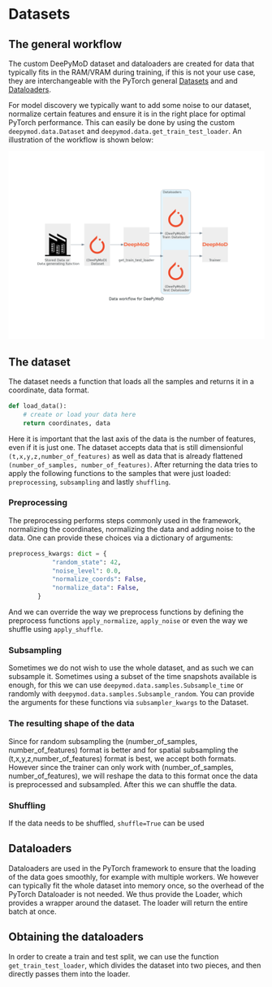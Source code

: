 # Datasets

## The general workflow

The custom DeePyMoD dataset and dataloaders are created for data that typically fits in the RAM/VRAM during training, if this is not your use case, they are interchangeable with the PyTorch general [Datasets](https://pytorch.org/docs/stable/data.html#torch.utils.data.Dataset) and 
 and [Dataloaders](https://pytorch.org/docs/stable/data.html#torch.utils.data.Dataset).

For model discovery we typically want to add some noise to our dataset, normalize certain features and ensure it is in the right place for optimal PyTorch performance. This can easily be done by using the custom `deepymod.data.Dataset` and `deepymod.data.get_train_test_loader`. An illustration of the workflow is shown below:

![Workflow](../figures/data_workflow_for_deepymod.png)

## The dataset
The dataset needs a function that loads all the samples and returns it in a coordinate, data format. 
```python
def load_data():
    # create or load your data here
    return coordinates, data
``` 
Here it is important that the last axis of the data is the number of features, even if it is just one. The dataset accepts data that is still dimensionful `(t,x,y,z,number_of_features)` as well as data that is already
flattened `(number_of_samples, number_of_features)`. After returning the data tries to apply the following functions to the samples that were just loaded: `preprocessing`, `subsampling` and lastly `shuffling`. 

### Preprocessing
The preprocessing performs steps commonly used in the framework, normalizing the coordinates, normalizing the data and adding noise to the data. One can provide these choices via a dictionary of arguments: 
```python
preprocess_kwargs: dict = {
            "random_state": 42,
            "noise_level": 0.0,
            "normalize_coords": False,
            "normalize_data": False,
        }
```
And we can override the way we preprocess functions by defining the preprocess functions `apply_normalize`, `apply_noise` or even the way we shuffle using `apply_shuffle`. 

### Subsampling
Sometimes we do not wish to use the whole dataset, and as such we can subsample it. Sometimes using a subset
of the time snapshots available is enough, for this we can use `deepymod.data.samples.Subsample_time` or
randomly with `deepymod.data.samples.Subsample_random`. You can provide the arguments for these functions via `subsampler_kwargs` to the Dataset.

### The resulting shape of the data
Since for random subsampling the (number_of_samples, number_of_features) format is better and for spatial 
subsampling the (t,x,y,z,number_of_features) format is best, we accept both formats. However since the trainer
can only work with (number_of_samples, number_of_features), we will reshape the data to this format once
the data is preprocessed and subsampled. After this we can shuffle the data. 

### Shuffling
If the data needs to be shuffled, `shuffle=True` can be used

## Dataloaders
Dataloaders are used in the PyTorch framework to ensure that the loading of the data goes smoothly, 
for example with multiple workers. We however can typically fit the whole dataset into memory once, 
so the overhead of the PyTorch Dataloader is not needed. We thus provide the Loader, which provides 
a wrapper around the dataset. The loader will return the entire batch at once.

## Obtaining the dataloaders 
In order to create a train and test split, we can use the function `get_train_test_loader`, which divides
the dataset into two pieces, and then directly passes them into the loader.


